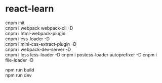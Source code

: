 # react-learn
cnpm init  
cnpm i webpack webpack-cli -D  
cnpm i html-webpack-plugin  
cnpm i css-loader -D  
cnpm i mini-css-extract-plugin -D  
cnpm i webpack-dev-server -D  
cnpm i less less-loader -D
cnpm i  postcss-loader  autoprefixer -D
cnpm i file-loader -D


npm run build  
npm run dev  
